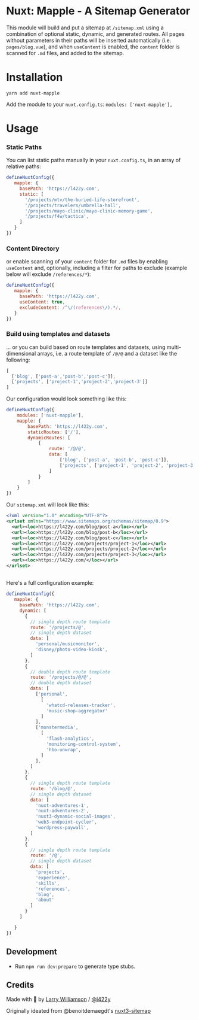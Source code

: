 # Nuxt: Mapple - A Sitemap Generator

This module will build and put a sitemap at `/sitemap.xml` using a combination of optional static, dynamic, and generated routes. All pages without parameters in their paths will be inserted automatically (i.e. `pages/blog.vue`), and when `useContent` is enabled, the `content` folder is scanned for `.md` files, and added to the sitemap.
# Installation

`yarn add nuxt-mapple`

Add the module to your `nuxt.config.ts`:
`modules: ['nuxt-mapple'],`

# Usage

### Static Paths

You can list static paths manually in your `nuxt.config.ts`, in an array of relative paths:
```js
defineNuxtConfig({
   mapple: {
     basePath: 'https://l422y.com',
     static: [
       '/projects/mtv/the-buried-life-storefront',
       '/projects/travelers/umbrella-hall',
       '/projects/mayo-clinic/mayo-clinic-memory-game',
       '/projects/f4w/tactica',
     ]
   }
})
```
### Content Directory
or enable scanning of your `content` folder for `.md` files by enabling `useContent` and, optionally, including a filter for paths to exclude (example below will exclude `/references/*`):
```js
defineNuxtConfig({
   mapple: {
     basePath: 'https://l422y.com',
     useContent: true,
     excludeContent: /^\/(references\/).*/,
   }
})
```

### Build using templates and datasets

... or you can build based on route templates and datasets, using multi-dimensional arrays, i.e. a route template of `/@/@` and a dataset like the following:
```js
[
  ['blog', ['post-a','post-b','post-c']],
  ['projects', ['project-1','project-2','project-3']]
]
```
Our configuration would look something like this:
```js
defineNuxtConfig({
    modules: ['nuxt-mapple'],
    mapple: {
        basePath: 'https://l422y.com',
        staticRoutes: ['/'],
        dynamicRoutes: [
            {
                route: '/@/@',
                data: [
                    ['blog', ['post-a', 'post-b', 'post-c']],
                    ['projects', ['project-1', 'project-2', 'project-3']]
                ]
            }
        ]
    }
})
```
Our `sitemap.xml` will look like this:
```xml
<?xml version="1.0" encoding="UTF-8"?>
<urlset xmlns="https://www.sitemaps.org/schemas/sitemap/0.9">
  <url><loc>https://l422y.com/blog/post-a</loc></url>
  <url><loc>https://l422y.com/blog/post-b</loc></url>
  <url><loc>https://l422y.com/blog/post-c</loc></url>
  <url><loc>https://l422y.com/projects/project-1</loc></url>
  <url><loc>https://l422y.com/projects/project-2</loc></url>
  <url><loc>https://l422y.com/projects/project-3</loc></url>
  <url><loc>https://l422y.com/</loc></url>
</urlset>
```

## 
Here's a full configuration example:

```js
defineNuxtConfig({
   mapple: {
     basePath: 'https://l422y.com',
     dynamic: [
       {
         // single depth route template
         route: '/projects/@',
         // single depth dataset
         data: [
           'personal/musicmonitor',
           'disney/photo-video-kiosk',
         ]
       },
       {
         // double depth route template
         route: '/projects/@/@',
         // double depth dataset
         data: [
           ['personal',
             [
               'whatcd-releases-tracker',
               'music-shop-aggregator'
             ]
           ],
           ['monstermedia',
             [
               'flash-analytics',
               'monitoring-control-system',
               'hbo-unwrap',
             ]
           ],
         ]
       },
       {
         // single depth route template
         route: '/blog/@',
         // single depth dataset
         data: [
           'nuxt-adventures-1',
           'nuxt-adventures-2',
           'nuxt3-dynamic-social-images',
           'web3-endpoint-cycler',
           'wordpress-paywall',
         ]
       },
       {
         // single depth route template
         route: '/@',
         // single depth dataset
         data: [
           'projects',
           'experience',
           'skills',
           'references',
           'blog',
           'about'
         ]
       }
     ]

   }
})
```

## Development

- Run `npm run dev:prepare` to generate type stubs.

## Credits

Made with 💚 by [Larry Williamson](https://l422y.com) / [@l422y](https://twitter.com/l422y)

Originally ideated from @benoitdemaegdt's [nuxt3-sitemap](https://github.com/benoitdemaegdt/nuxt3-sitemap)

